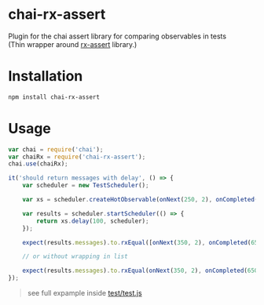 # chai-rx-assert
Plugin for the chai assert library for comparing observables in tests</br>
(Thin wrapper around [rx-assert](https://github.com/AlexMost/rx-assert) library.)

# Installation
```bash
npm install chai-rx-assert
```

# Usage
```javascript
var chai = require('chai');
var chaiRx = require('chai-rx-assert');
chai.use(chaiRx);

it('should return messages with delay', () => {
    var scheduler = new TestScheduler();

    var xs = scheduler.createHotObservable(onNext(250, 2), onCompleted(550));

    var results = scheduler.startScheduler(() => {
        return xs.delay(100, scheduler);
    });

    expect(results.messages).to.rxEqual([onNext(350, 2), onCompleted(650)]) // assert ok

    // or without wrapping in list

    expect(results.messages).to.rxEqual(onNext(350, 2), onCompleted(650)) // assert ok
});
```
> see full expample inside [test/test.js](https://github.com/AlexMost/chai-rx-assert/blob/master/test/test.js)

